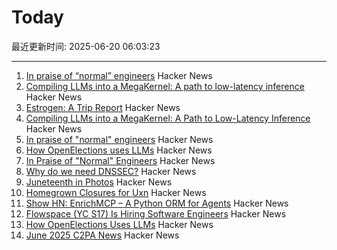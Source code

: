 # Today

最近更新时间: 2025-06-20 06:03:23

--- 
1. [In praise of “normal” engineers](https://charity.wtf/2025/06/19/in-praise-of-normal-engineers/) Hacker News
2. [Compiling LLMs into a MegaKernel: A path to low-latency inference](https://zhihaojia.medium.com/compiling-llms-into-a-megakernel-a-path-to-low-latency-inference-cf7840913c17) Hacker News
3. [Estrogen: A Trip Report](https://smoothbrains.net/posts/2025-06-15-estrogen.html) Hacker News
4. [Compiling LLMs into a MegaKernel: A Path to Low-Latency Inference](https://zhihaojia.medium.com/compiling-llms-into-a-megakernel-a-path-to-low-latency-inference-cf7840913c17) Hacker News
5. [In praise of "normal" engineers](https://charity.wtf/2025/06/19/in-praise-of-normal-engineers/) Hacker News
6. [How OpenElections uses LLMs](https://thescoop.org/archives/2025/06/09/how-openelections-uses-llms/index.html) Hacker News
7. [In Praise of "Normal" Engineers](https://charity.wtf/2025/06/19/in-praise-of-normal-engineers/) Hacker News
8. [Why do we need DNSSEC?](https://howdnssec.works/why-do-we-need-dnssec/) Hacker News
9. [Juneteenth in Photos](https://texashighways.com/travel-news/the-history-of-juneteenth-in-photos/) Hacker News
10. [Homegrown Closures for Uxn](https://krzysckh.org/b/Homegrown-closures-for-uxn.html) Hacker News
11. [Show HN: EnrichMCP – A Python ORM for Agents](https://github.com/featureform/enrichmcp) Hacker News
12. [Flowspace (YC S17) Is Hiring Software Engineers](https://flowspace.applytojob.com/apply/6oDtY2q6E9/Software-Engineer-II) Hacker News
13. [How OpenElections Uses LLMs](https://thescoop.org/archives/2025/06/09/how-openelections-uses-llms/index.html) Hacker News
14. [June 2025 C2PA News](https://www.tbray.org/ongoing/When/202x/2025/06/17/More-C2PA) Hacker News
